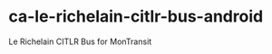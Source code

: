 ca-le-richelain-citlr-bus-android
==================================

Le Richelain CITLR Bus for MonTransit
